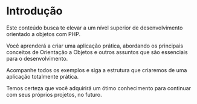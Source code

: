 # Introdução

Este conteúdo busca te elevar a um nível superior de desenvolvimento orientado a objetos com PHP.

Você aprenderá a criar uma aplicação prática, abordando os principais conceitos de Orientação a Objetos e outros assuntos que são essenciais para o desenvolvimento.

Acompanhe todos os exemplos e siga a estrutura que criaremos de uma aplicação totalmente prática. 

Temos certeza que você adquirirá um ótimo conhecimento para continuar com seus próprios projetos, no futuro.